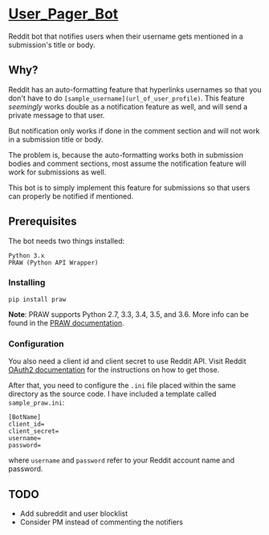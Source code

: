 # [User_Pager_Bot](https://www.reddit.com/user/user_pager_bot)
Reddit bot that notifies users when their username gets mentioned in a submission's title or body.

## Why?
Reddit has an auto-formatting feature that hyperlinks usernames so that you don't have to do `[sample_username](url_of_user_profile)`.
This feature *seemingly* works double as a notification feature as well, and will send a private message to that user. 

But notification only works if done in the comment section and will not work in a submission title or body.

The problem is, because the auto-formatting works both in submission bodies and comment sections, most assume the notification feature will work for submissions as well.

This bot is to simply implement this feature for submissions so that users can properly be notified if mentioned.



## Prerequisites
The bot needs two things installed:
```
Python 3.x
PRAW (Python API Wrapper)
```

### Installing
```
pip install praw
```
**Note**: PRAW supports Python 2.7, 3.3, 3.4, 3.5, and 3.6. More info can be found in the [PRAW documentation](https://praw.readthedocs.io/).


### Configuration

You also need a client id and client secret to use Reddit API. Visit Reddit [OAuth2 documentation](https://github.com/reddit-archive/reddit/wiki/OAuth2) for the instructions on how to get those.

After that, you need to configure the `.ini` file placed within the same directory as the source code. I have included a template called `sample_praw.ini`:
```
[BotName]
client_id=
client_secret=
username=
password=
```
where `username` and `password` refer to your Reddit account name and password. 


## TODO
* Add subreddit and user blocklist
* Consider PM instead of commenting the notifiers





